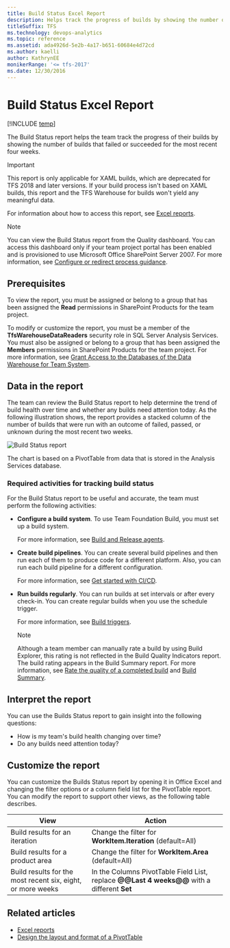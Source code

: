 ```yaml
---
title: Build Status Excel Report  
description: Helps track the progress of builds by showing the number of builds that failed or succeeded - Team Foundation Server 
titleSuffix: TFS
ms.technology: devops-analytics
ms.topic: reference
ms.assetid: ada4926d-5e2b-4a17-b651-60684e4d72cd
ms.author: kaelli
author: KathrynEE
monikerRange: '<= tfs-2017'
ms.date: 12/30/2016
---
```


# Build Status Excel Report

[!INCLUDE [temp](../includes/tfs-sharepoint-version.md)]

The Build Status report helps the team track the progress of their builds by showing the number of builds that failed or succeeded for the most recent four weeks.

> [!IMPORTANT]  
> This report is only applicable for XAML builds, which are deprecated for TFS 2018 and later versions. If your build process isn't based on XAML builds, this report and the TFS Warehouse for builds won't yield any meaningful data.

For information about how to access this report, see [Excel reports](excel-reports.md).

> [!NOTE]
> You can view the Build Status report from the Quality dashboard. You can access this dashboard only if your team project portal has been enabled and is provisioned to use Microsoft Office SharePoint Server 2007. For more information, see [Configure or redirect process guidance](../../project/configure-or-redirect-process-guidance.md).

## Prerequisites

To view the report, you must be assigned or belong to a group that has been assigned the **Read** permissions in SharePoint Products for the team project.

To modify or customize the report, you must be a member of the **TfsWarehouseDataReaders** security role in SQL Server Analysis Services. You must also be assigned or belong to a group that has been assigned the **Members** permissions in SharePoint Products for the team project. For more information, see [Grant Access to the Databases of the Data Warehouse for Team System](../admin/grant-permissions-to-reports.md).

<a name="Data"></a>

## Data in the report

The team can review the Build Status report to help determine the trend of build health over time and whether any builds need attention today. As the following illustration shows, the report provides a stacked column of the number of builds that were run with an outcome of failed, passed, or unknown during the most recent two weeks.

![Build Status report](media/procguid_agileexcel.png "ProcGuid_AgileExcel")

The chart is based on a PivotTable from data that is stored in the Analysis Services database.

### Required activities for tracking build status

For the Build Status report to be useful and accurate, the team must perform the following activities:

* **Configure a build system**. To use Team Foundation Build, you must set up a build system.

  For more information, see [Build and Release agents](../../pipelines/agents/agents.md).

* **Create build pipelines**. You can create several build pipelines and then run each of them to produce code for a different platform. Also, you can run each build pipeline for a different configuration.

  For more information, see [Get started with CI/CD](../../pipelines/get-started-designer.md).

* **Run builds regularly**. You can run builds at set intervals or after every check-in. You can create regular builds when you use the schedule trigger.

  For more information, see [Build triggers](../../pipelines/build/triggers.md).

  > [!NOTE]
  > Although a team member can manually rate a build by using Build Explorer, this rating is not reflected in the Build Quality Indicators report. The build rating appears in the Build Summary report. For more information, see [Rate the quality of a completed build](https://msdn.microsoft.com/library/ms181734.aspx) and [Build Summary](../sql-reports/build-summary-report.md).

<a name="Interpreting"></a>

## Interpret the report

You can use the Builds Status report to gain insight into the following questions:

* How is my team's build health changing over time?
* Do any builds need attention today?

<a name="Updating"></a>

## Customize the report

You can customize the Builds Status report by opening it in Office Excel and changing the filter options or a column field list for the PivotTable report. You can modify the report to support other views, as the following table describes.

| View                                                        | Action                                                                                      |
| ----------------------------------------------------------- | ------------------------------------------------------------------------------------------- |
| Build results for an iteration                              | Change the filter for **WorkItem.Iteration** (default=All)                                  |
| Build results for a product area                            | Change the filter for **WorkItem.Area** (default=All)                                       |
| Build results for the most recent six, eight, or more weeks | In the Columns PivotTable Field List, replace **@@Last 4 weeks@@** with a different **Set** |

## Related articles

* [Excel reports](excel-reports.md)
* [Design the layout and format of a PivotTable](https://support.office.com/article/design-the-layout-and-format-of-a-pivottable-a9600265-95bf-4900-868e-641133c05a80)

